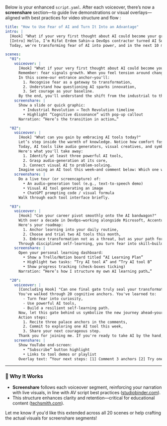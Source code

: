 Below is your enhanced `script.yaml`. After each voiceover, there’s now a **screenshare** section—to guide live demonstrations or visual overlays—aligned with best practices for video structure and flow :

```yaml
title: "How to Use Fear of AI and Turn It Into an Advantage"
intro: |
  [Hook] "What if your very first thought about AI could become your greatest opportunity?"
  [Intro] Hello, I'm Rifat Erdem Sahin—a DevOps contractor turned AI Solutions Architect.
  Today, we're transforming fear of AI into power, and in the next 10 minutes, you'll learn how to turn uncertainty into your superpower. Let’s dive in.

scenes:
  "01":
    voiceover: |
      [Hook] "What if your very first thought about AI could become your greatest opportunity?"
      Remember: fear signals growth. When you feel tension around change, it's your mind preparing for something bigger.
      In this scene—our entrance anchor—you'll:
        1. Recognise fear as a gateway to transformation,
        2. Understand how questioning AI sparks innovation,
        3. Set courage as your baseline.
      By the end, you'll understand the shift from the industrial to the tech revolution, and that dissonance is a signpost—not a dead end.
    screenshare: |
      Show a slide or quick graphic:
        • Industrial Revolution → Tech Revolution timeline
        • Highlight “Cognitive dissonance” with pop-up callout
      Narration: “Here’s the transition in action…”

  "02":
    voiceover: |
      [Hook] "What can you gain by embracing AI tools today?"
      Let’s step inside the warmth of knowledge. Notice how comfort fosters creativity.
      Today, AI tools like audio generators, visual creatives, and symbolic coding are already at your fingertips.
      Here's what you'll take away:
        1. Identify at least three powerful AI tools,
        2. Grasp audio-generation at its core,
        3. Connect visual AI to problem-solving.
      Imagine using an AI tool this week—and comment below: Which one will you try first?
    screenshare: |
      Do a live tour (or screencapture) of:
        • An audio-generation tool (e.g., text-to-speech demo)
        • Visual AI tool generating an image
        • ChatGPT prompting code / visual formula
      Walk through each tool interface briefly.

  "03":
    voiceover: |
      [Hook] "Can your career pivot smoothly onto the AI bandwagon?"
      With over a decade in DevOps—working alongside Microsoft, Accenture, and startups—I know change requires strategy.
      Here's your roadmap:
        1. Anchor learning into your daily routine,
        2. Choose and trial two AI tools this month,
        3. Embrace transformation not as a threat, but as your path forward.
      Through disciplined self-learning, you turn fear into skill—building resilience and relevance in your career.
    screenshare: |
      Open your personal learning dashboard:
        • Show a Trello/Notion board titled “AI Learning Plan”
        • Highlight two tasks: “Try AI tool A” and “Try AI tool B”
        • Show progress tracking (check-boxes ticking)
      Narration: “Here’s how I structure my own AI learning path…”

  "20":
    voiceover: |
      [Concluding Hook] "Can one final gate truly seal your transformation journey?"
      You've walked through 20 cognitive anchors. You've learned to:
        - Turn fear into curiosity,
        - Use powerful AI tools,
        - Build a resilient self-learning path.
      Now, let this gate behind us symbolize the new journey ahead—your journey.
      Action steps:
        1. Recite three palace anchors in the comments,
        2. Commit to exploring one AI tool this week,
        3. Share your next courageous step.
      Thank you for joining me. If you're ready to take AI by the hand, subscribe and let's go further—together.
    screenshare: |
      Show YouTube end-screen:
        • “Subscribe” button highlight
        • Links to tool demos or playlist
      Overlay text: “Your next steps: [1] Comment 3 anchors [2] Try one AI tool [3] Subscribe”

```

---

### 🎯 Why It Works

* **Screenshare** follows each voiceover segment, reinforcing your narration with live visuals, in line with AV script best practices ([studiobinder.com][1]).
* This structure enhances clarity and retention—critical for educational content ([techsmith.com][2]).

Let me know if you'd like this extended across all 20 scenes or help crafting the actual visuals for screenshare segments!

[1]: https://www.studiobinder.com/templates/av-scripts/video-script-template/?utm_source=chatgpt.com "Video Script Template — Example and Guide - StudioBinder"
[2]: https://www.techsmith.com/blog/how-to-write-script-for-video/?srsltid=AfmBOorQ7FOijQ8-XwGWBgsila9YXRNivNSyOWiWM5CsHv_0GALd1zXn&utm_source=chatgpt.com "How to Write a Script for a Video (Free Template!) | TechSmith"
